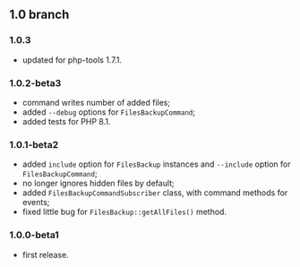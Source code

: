 ## 1.0 branch
### 1.0.3
* updated for php-tools 1.7.1.

### 1.0.2-beta3
* command writes number of added files;
* added `--debug` options for `FilesBackupCommand`;
* added tests for PHP 8.1.

### 1.0.1-beta2
* added `include` option for `FilesBackup` instances and `--include` option for
    `FilesBackupCommand`;
* no longer ignores hidden files by default;
* added `FilesBackupCommandSubscriber` class, with command methods for events;
* fixed little bug for `FilesBackup::getAllFiles()` method.

### 1.0.0-beta1
* first release.
